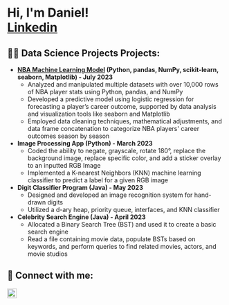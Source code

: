 <h1>Hi, I'm Daniel! <br/><a href="https://github.com/danielbirman28">Linkedin</a>

<h2>👨‍💻 Data Science Projects Projects:</h2>

- <b>[NBA Machine Learning Model](https://github.com/danielbirman28/NBA_Stats_Analysis_Project) (Python, pandas, NumPy, scikit-learn, seaborn, Matplotlib) - July 2023</b>
  - Analyzed and manipulated multiple datasets with over 10,000 rows of NBA player stats using Python, pandas, and NumPy
  - Developed a predictive model using logistic regression for forecasting a player’s career outcome, supported by data analysis and visualization tools like seaborn and Matplotlib
  - Employed data cleaning techniques, mathematical adjustments, and data frame concatenation to categorize NBA players' career outcomes season by season
- <b>Image Processing App (Python) - March 2023</b>
  - Coded the ability to negate, grayscale, rotate 180°, replace the background image, replace specific color, and add a sticker overlay to an inputted RGB Image
  - Implemented a K-nearest Neighbors (KNN) machine learning classifier to predict a label for a given RGB image
- <b>Digit Classifier Program (Java) - May 2023</b>
  - Designed and developed an image recognition system for hand-drawn digits
  - Utilized a d-ary heap, priority queue, interfaces, and KNN classifier
- <b>Celebrity Search Engine (Java) - April 2023</b>
  - Allocated a Binary Search Tree (BST) and used it to create a basic search engine
  - Read a file containing movie data, populate BSTs based on keywords, and perform queries to find related movies, actors, and movie studios

<h2> 🤳 Connect with me:</h2>

[<img align="left" alt="DanielBirman | LinkedIn" width="22px" src="https://cdn.jsdelivr.net/npm/simple-icons@v3/icons/linkedin.svg" />][linkedin]

[linkedin]: https://linkedin.com/in/danielbirman
